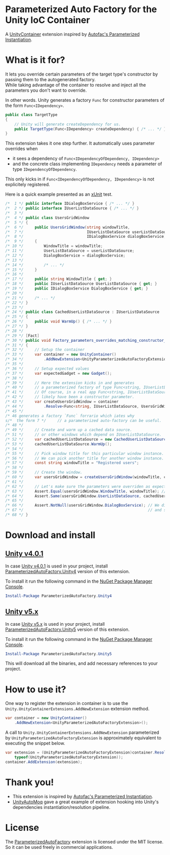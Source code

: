 # Parameterized Auto Factory for the Unity IoC Container

A [UnityContainer](https://github.com/unitycontainer) extension inspired by [Autofac's Parameterized Instantiation](http://docs.autofac.org/en/latest/resolve/relationships.html#parameterized-instantiation-func-x-y-b).

# What is it for?

It lets you override certain parameters of the target type's constructor by passing them to the autogenerated factory.  
While taking advantage of the container to resolve and inject all the parameters you don't want to override.

In other words. Unity generates a factory `Func` for constructor parameters of the form `Func<IDependency>`.
```csharp
public class TargetType
{
    // Unity will generate createDependency for us.
    public TargetType(Func<IDependency> createDependency) { /* ... */ }
}
```

This extension takes it one step further. It automatically uses parameter overrides when 
- it sees a dependency of `Func<IDependencyOfDependency, IDependency>`
- and the concrete class implementing `IDependency` needs a parameter of type `IDependencyOfDependency`.  

This only kicks in if `Func<IDependencyOfDependency, IDependency>` is not explicitely registered.

Here is a quick example presented as an [xUnit](https://xunit.github.io/) test.

```csharp
/*  1 */ public interface IDialogBoxService { /* ... */ }
/*  2 */ public interface IUserListDataSource { /* ... */ }
/*  3 */ 
/*  4 */ public class UsersGridWindow
/*  5 */ {
/*  6 */     public UsersGridWindow(string windowTitle, 
/*  7 */                            IUserListDataSource userListDataSource, 
/*  8 */                            IDialogBoxService dialogBoxService)
/*  9 */     {
/* 10 */         WindowTitle = windowTitle;
/* 11 */         UserListDataSource = userListDataSource;
/* 12 */         DialogBoxService = dialogBoxService;
/* 13 */ 
/* 14 */         /* ... */
/* 15 */     }
/* 16 */ 
/* 17 */     public string WindowTitle { get; }
/* 18 */     public IUserListDataSource UserListDataSource { get; }
/* 19 */     public IDialogBoxService DialogBoxService { get; }
/* 20 */ 
/* 21 */     /* ... */
/* 22 */ }
/* 23 */ 
/* 24 */ public class CachedUserListDataSource : IUserListDataSource
/* 25 */ {
/* 26 */     public void WarmUp() { /* ... */ }
/* 27 */ }
/* 28 */ 
/* 29 */ [Fact]
/* 30 */ public void Factory_parameters_overrides_matching_constructor_parameters()
/* 31 */ {
/* 32 */     // Setup the container
/* 33 */     var container = new UnityContainer()
/* 34 */         .AddNewExtension<UnityParameterizedAutoFactoryExtension>();
/* 35 */ 
/* 36 */     // Setup expected values
/* 37 */     var expectedGadget = new Gadget();
/* 38 */ 
/* 39 */     // Here the extension kicks in and generates 
/* 40 */     // a parameterized factory of type Func<string, IUserListDataSource, UsersGridWindow>.
/* 41 */     // Of course, in a real app Func<string, IUserListDataSource, UsersGridWindow> would 
/* 42 */     // likely have been a constructor parameter.
/* 43 */     var createUsersGridWindow = container
/* 44 */         .Resolve<Func<string, IUserListDataSource, UsersGridWindow>>();
/* 45 */ 
/* 46 generates a factory `Func` forrario which iates why
s/*  the form 7 */     // a parameterized auto-factory can be useful.
/* 48 */ 
/* 49 */     // Create and warm up a cached data source.
/* 51 */     // or other windows which depend on IUserListDataSource.
/* 52 */     var cachedUserListDataSource = new CachedUserListDataSource();
/* 53 */     cachedUserListDataSource.WarmUp();
/* 54 */ 
/* 55 */     // Pick window title for this particular window instance.
/* 56 */     // We can pick another title for another window instance.
/* 57 */     const string windowTitle = "Registered users";
/* 58 */ 
/* 59 */     // Create the window.
/* 60 */     var usersGridWindow = createUsersGridWindow(windowTitle, cachedUserListDataSource);
/* 61 */ 
/* 62 */     // Let's make sure the parameters were overriden as expected.
/* 63 */     Assert.Equal(usersGridWindow.WindowTitle, windowTitle); // We overrode this one.
/* 64 */     Assert.Same(usersGridWindow.UserListDataSource, cachedUserListDataSource); // And this one too.
/* 65 */ 
/* 66 */     Assert.NotNull(usersGridWindow.DialogBoxService); // We didn't override DialogBoxService,
/* 67 */                                                       // and so it was resolved from the container.
/* 68 */ }
```

# Download and install

## [Unity v4.0.1](https://github.com/unitycontainer/unity/tree/a370e3cd8c0f9aa5f505e896ef5225f42711d361)

In case [Unity v4.0.1](https://github.com/unitycontainer/unity/tree/a370e3cd8c0f9aa5f505e896ef5225f42711d361) is used in your project, install [ParameterizedAutoFactory.Unity4](https://www.nuget.org/packages/ParameterizedAutoFactory.Unity4) version of this extension.

To install it run the following command in the [NuGet Package Manager Console](https://docs.microsoft.com/en-us/nuget/tools/package-manager-console).

```powershell
Install-Package ParameterizedAutoFactory.Unity4
```

## [Unity v5.x](https://github.com/unitycontainer/unity/tree/v5.x)

In case [Unity v5.x](https://github.com/unitycontainer/unity/tree/v5.x) is used in your project, install [ParameterizedAutoFactory.Unity5](https://www.nuget.org/packages/ParameterizedAutoFactory.Unity5) version of this extension.

To install it run the following command in the [NuGet Package Manager Console](https://docs.microsoft.com/en-us/nuget/tools/package-manager-console).

```powershell
Install-Package ParameterizedAutoFactory.Unity5
```
   
This will download all the binaries, and add necessary references to your project.


# How to use it?

One way to register the extension in container is to use the `Unity.UnityContainerExtensions.AddNewExtension` extension method.

```csharp
var container = new UnityContainer()
    .AddNewExtension<UnityParameterizedAutoFactoryExtension>();

```

A call to `Unity.UnityContainerExtensions.AddNewExtension` parameterized by `UnityParameterizedAutoFactoryExtension` is approximately equivalent to executing the snippet below. 
```csharp
var extension = (UnityParameterizedAutoFactoryExtension)container.Resolve(
    typeof(UnityParameterizedAutoFactoryExtension));
container.AddExtension(extension);

```

# Thank you!

- This extension is inspired by [Autofac's Parameterized Instantiation](http://docs.autofac.org/en/latest/resolve/relationships.html#parameterized-instantiation-func-x-y-b).
- [UnityAutoMoq](https://github.com/thedersen/UnityAutoMoq) gave a great example of extension hooking into Unity's dependencies instantiation/resolution pipeline.

# License

The [ParameterizedAutoFactory](https://github.com/mykolav/unitycontainer-param-autofactory) extension is licensed under the MIT license.  
So it can be used freely in commercial applications.
